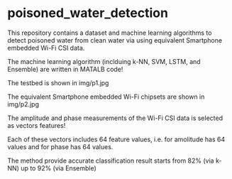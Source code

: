 # poisoned_water_detection
This repository contains a dataset and machine learning algorithms to detect poisoned water from clean water via using equivalent Smartphone embedded Wi-Fi CSI data.

The machine learning algorithm (inclduing k-NN, SVM, LSTM, and Ensemble) are written in MATALB code!

The testbed is shown in img/p1.jpg

The equivalent Smartphone embedded Wi-Fi chipsets are shown in img/p2.jpg

The amplitude and phase measurements of the Wi-Fi CSI data is selected as vectors features!

Each of these vectors includes 64 feature values, i.e. for amolitude has 64 values and for phase has 64 values.

The method provide accurate classification result starts from 82% (via k-NN) up to 92% (via Ensemble)
